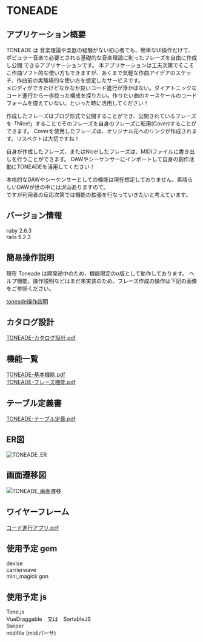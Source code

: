 # TONEADE
## アプリケーション概要

TONEADE は 音楽理論や楽器の経験がない初心者でも、簡単なUI操作だけで、
ポピュラー音楽で必要とされる基礎的な音楽理論に則ったフレーズを自由に作成し公開
できるアプリケーションです。
本アプリケーションは工夫次第でそこそこ作曲ソフト的な使い方もできますが、あくまで気軽な作曲アイデアのスケッチ、作曲前の実験場的な使い方を想定したサービスです。  
メロディができたけどなかなか良いコード進行が浮かばない。ダイアトニックなコード進行から一歩捻った構成を探りたい。作りたい曲のキースケールのコードフォームを憶えていない。といった時に活用してください！

作成したフレーズはブログ形式で公開することができ、公開されているフレーズを「Nice!」することでそのフレーズを自身のフレーズに転用(Cover)することができます。
Coverを使用したフレーズは、オリジナル元へのリンクが作成されます。リスペクトは大切ですね！

自身が作成したフレーズ、またはNice!したフレーズは、MIDIファイルに書き出しを行うことができます。
DAWやシーケンサーにインポートして自身の創作活動にTONEADEを活用してください！

本格的なDAWやシーケンサーとしての機能は現在想定しておりません。素晴らしいDAWが世の中には沢山ありますので。  
ですが利用者の反応次第では機能の拡張を行なっていきたいと考えています。

## バージョン情報
ruby 2.6.3  
rails 5.2.3

## 簡易操作説明
現在 Toneade は開発途中のため、機能限定のα版として動作しております。
ヘルプ機能、操作説明などはまだ未実装のため、フレーズ作成の操作は下記の画像をご参照ください。

[toneade操作説明](https://user-images.githubusercontent.com/52414882/69954663-2bc9f480-153f-11ea-83ae-25ef111a49e0.jpg)



## カタログ設計
[TONEADE-カタログ設計.pdf](https://github.com/roadfox303/toneade/files/3732917/TONEADE-.pdf)

## 機能一覧
[TONEADE-基本機能.pdf](https://github.com/roadfox303/toneade/files/3733608/TONEADE-.pdf)  
[TONEADE-フレーズ機能.pdf](https://github.com/roadfox303/toneade/files/3823482/TONEADE-.pdf)


## テーブル定義書
[TONEADE-テーブル定義.pdf](https://github.com/roadfox303/toneade/files/3732932/TONEADE-.pdf)

## ER図
![TONEADE_ER](https://user-images.githubusercontent.com/52414882/66912828-4e1ab800-f04e-11e9-8453-44cbdf34360d.png)

## 画面遷移図
![TONEADE_画面遷移](https://user-images.githubusercontent.com/52414882/66896977-fcb00000-f030-11e9-817a-46ba31e3ce0e.png)

## ワイヤーフレーム
[コード進行アプリ.pdf](https://github.com/roadfox303/toneade/files/3732947/default.pdf)

## 使用予定 gem
devise  
carrierwave  
mini_magick
gon

## 使用予定 js
Tone.js  
VueDraggable　又は　SortableJS  
Swiper  
midifile (midiパーサ)
